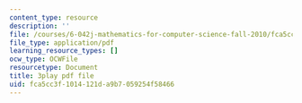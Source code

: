 ```yaml
---
content_type: resource
description: ''
file: /courses/6-042j-mathematics-for-computer-science-fall-2010/fca5cc3f1014121da9b7059254f58466_bTyxpoi2dmM.pdf
file_type: application/pdf
learning_resource_types: []
ocw_type: OCWFile
resourcetype: Document
title: 3play pdf file
uid: fca5cc3f-1014-121d-a9b7-059254f58466
---
```

